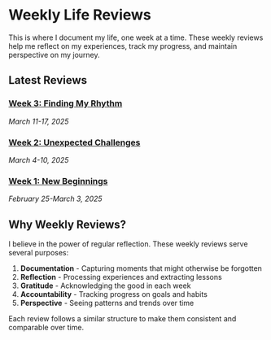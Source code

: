 # Weekly Life Reviews

This is where I document my life, one week at a time. These weekly reviews help me reflect on my experiences, track my progress, and maintain perspective on my journey.

## Latest Reviews

### [Week 3: Finding My Rhythm](weekly-reviews/week-3.md)
*March 11-17, 2025*

### [Week 2: Unexpected Challenges](weekly-reviews/week-2.md)
*March 4-10, 2025*

### [Week 1: New Beginnings](weekly-reviews/week-1.md)
*February 25-March 3, 2025*

## Why Weekly Reviews?

I believe in the power of regular reflection. These weekly reviews serve several purposes:

1. **Documentation** - Capturing moments that might otherwise be forgotten
2. **Reflection** - Processing experiences and extracting lessons
3. **Gratitude** - Acknowledging the good in each week
4. **Accountability** - Tracking progress on goals and habits
5. **Perspective** - Seeing patterns and trends over time

Each review follows a similar structure to make them consistent and comparable over time. 